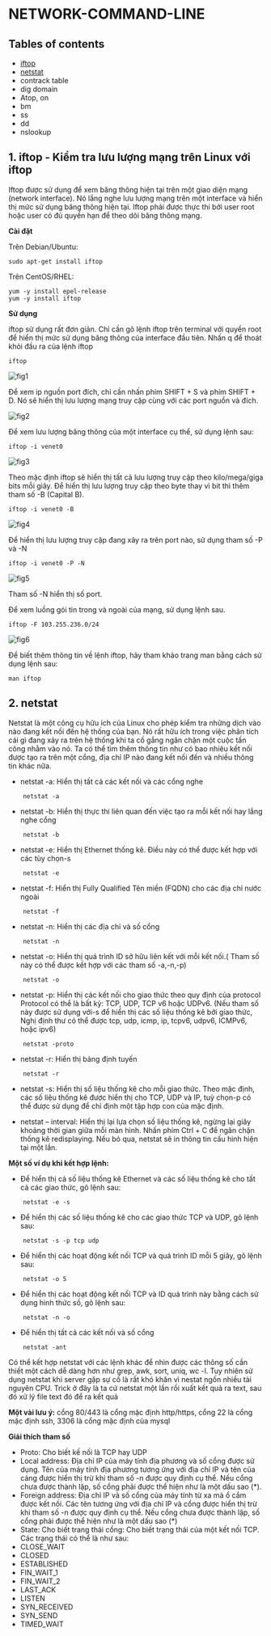 # NETWORK-COMMAND-LINE
 ## Tables of contents
 * [iftop](#1-iftop---kiểm-tra-lưu-lượng-mạng-trên-linux-với-iftop)
 * [netstat](#2-netstat)
 * contrack table
 * dig domain
 * Atop, on
 * bm
 * ss
 * dd
 * nslookup
 ## 1. iftop - Kiểm tra lưu lượng mạng trên Linux với iftop
Iftop được sử dụng để xem băng thông hiện tại trên một giao diện mạng (network interface). Nó lắng nghe lưu lượng mạng trên một interface và hiển thị mức sử dụng băng thông hiện tại. Iftop phải được thực thi bởi user root hoặc user có đủ quyền hạn để theo dõi băng thông mạng.

**Cài đặt**

Trên Debian/Ubuntu:

    sudo apt-get install iftop

Trên CentOS/RHEL:
```
yum -y install epel-release
yum -y install iftop
```
**Sử dụng**

iftop sử dụng rất đơn giản. Chỉ cần gõ lệnh iftop trên terminal với quyền root để hiển thị mức sử dụng băng thông của interface đầu tiên. Nhấn q để thoát khỏi đầu ra của lệnh iftop

    iftop
![fig1](https://tailieu.123host.vn/wp-content/uploads/2017/03/iftop-command-line.png)

Để xem ip nguồn port đích, chỉ cần nhấn phím SHIFT + S và phím SHIFT + D. Nó sẽ hiển thị lưu lượng mạng truy cập cùng với các port nguồn và đích.

![fig2](https://tailieu.123host.vn/wp-content/uploads/2017/03/iftop-02.png)

Để xem lưu lượng băng thông của một interface cụ thể, sử dụng lệnh sau:

    iftop -i venet0

![fig3](https://tailieu.123host.vn/wp-content/uploads/2017/03/iftop-i-venet0.png)

Theo mặc định iftop sẽ hiển thị tất cả lưu lượng truy cập theo kilo/mega/giga bits mỗi giây. Để hiển thị lưu lượng truy cập theo byte thay vì bit thì thêm tham số -B (Capital B).

    iftop -i venet0 -B

![fig4](https://tailieu.123host.vn/wp-content/uploads/2017/03/iftop-ivenet0-B.png)

Để hiển thị lưu lượng truy cập đang xảy ra trên port nào, sử dụng tham số -P và -N

    iftop -i venet0 -P -N

![fig5](https://tailieu.123host.vn/wp-content/uploads/2017/03/iftop-ivenet0-P-N.png)

Tham số -N hiển thị số port.

Để xem luồng gói tin trong và ngoài của mạng, sử dụng lệnh sau.

    iftop -F 103.255.236.0/24

![fig6](https://tailieu.123host.vn/wp-content/uploads/2017/03/iftop-F103.255.236.0.png)

Để biết thêm thông tin về lệnh iftop, hãy tham khảo trang man bằng cách sử dụng lệnh sau:

    man iftop

## 2. netstat
Netstat là một công cụ hữu ích của Linux cho phép kiểm tra những dịch vào nào đang kết nối đến hệ thống của bạn. Nó rất hữu ích trong việc phân tích cái gì đang xảy ra trên hệ thống khi ta cố gắng ngăn chặn một cuộc tấn công nhằm vào nó. Ta có thể tìm thêm thông tin như có bao nhiêu kết nối được tạo ra trên một cổng, địa chỉ IP nào đang kết nối đến và nhiều thông tin khác nữa. 

 * netstat -a: Hiển thị tất cả các kết nối và các cổng nghe
```
    netstat -a
```
 * netstat -b: Hiển thị thực thi liên quan đến việc tạo ra mỗi kết nối hay lắng nghe cổng
```
    netstat -b
```
 * netstat -e: Hiển thị Ethernet thống kê. Điều này có thể được kết hợp với các tùy chọn-s
```
    netstat -e
```
 * netstat -f: Hiển thị Fully Qualified Tên miền (FQDN) cho các địa chỉ nước ngoài
```
    netstat -f
```
 * netstat -n: Hiển thị các địa chỉ và số cổng
```
    netstat -n
```
 * netstat -o: Hiển thị quá trình ID sở hữu liên kết với mỗi kết nối.( Tham số này có thể được kết hợp với các tham số -a,-n,-p)
```
    netstat -o
```
 * netstat -p: Hiển thị các kết nối cho giao thức theo quy định của protocol Protocol có thể là bất kỳ: TCP, UDP, TCP v6 hoặc UDPv6. (Nếu tham số này được sử dụng với-s để hiển thị các số liệu thống kê bởi giao thức, Nghị định thư có thể được tcp, udp, icmp, ip, tcpv6, udpv6, ICMPv6, hoặc ipv6)
```
    netstat -proto
``` 
 * netstat -r: Hiển thị bảng định tuyến
```
    netstat -r
```
 * netstat -s: Hiển thị số liệu thống kê cho mỗi giao thức. Theo mặc định, các số liệu thống kê được hiển thị cho TCP, UDP và IP, tuỳ chọn-p có thể được sử dụng để chỉ định một tập hợp con của mặc định.
 
 * netstat – interval: Hiển thị lại lựa chọn số liệu thống kê, ngừng lại giây khoảng thời gian giữa mỗi màn hình. Nhấn phím Ctrl + C để ngăn chặn thống kê redisplaying. Nếu bỏ qua, netstat sẽ in thông tin cấu hình hiện tại một lần.

**Một số ví dụ khi kết hợp lệnh:**

 * Để hiển thị cả số liệu thống kê Ethernet và các số liệu thống kê cho tất cả các giao thức, gõ lệnh sau:
```
    netstat -e -s
```
 * Để hiển thị các số liệu thống kê cho các giao thức TCP và UDP, gõ lệnh sau:
``` 
    netstat -s -p tcp udp
```
 * Để hiển thị các hoạt động kết nối TCP và quá trình ID mỗi 5 giây, gõ lệnh sau:
``` 
    netstat -o 5
```
 * Để hiển thị các hoạt động kết nối TCP và ID quá trình này bằng cách sử dụng hình thức số, gõ lệnh sau:
``` 
    netstat -n -o
```
 * Để hiển thị tất cả các kết nối và số cổng
``` 
    netstat -ant
```
 Có thể kết hợp netstat với các lệnh khác để nhìn được các thông số cần thiết một cách dễ dàng hơn như grep, awk, sort, uniq, wc -l. Tuy nhiên sử dụng netstat khi server gặp sự cố là rất khó khăn vì nestat ngốn nhiều tài nguyên CPU. Trick ở đây là ta cứ netstat một lần rồi xuất kết quả ra text, sau đó xử lý file text đó để ra kết quả 
 
 **Một vài lưu ý:** cổng 80/443 là cổng mặc định http/https, cổng 22 là cổng mặc định ssh, 3306 là cổng mặc định của mysql

**Giải thích tham số**
 
 * Proto: Cho biết kế nối là TCP hay UDP
 * Local address: Địa chỉ IP của máy tính địa phương và số cổng được sử dụng. Tên của máy tính địa phương tương ứng với địa chỉ IP và tên của cảng được hiển thị trừ khi tham số -n được quy định cụ thể. Nếu cổng chưa được thành lập, số cổng phải được thể hiện như là một dấu sao (*).
 * Foreign address: Địa chỉ IP và số cổng của máy tính từ xa mà ổ cắm được kết nối. Các tên tương ứng với địa chỉ IP và cổng được hiển thị trừ khi tham số -n được quy định cụ thể. Nếu cổng chưa được thành lập, số cổng phải được thể hiện như là một dấu sao (*)
 * State: Cho biết trang thái cổng: Cho biết trạng thái của một kết nối TCP. Các trạng thái có thể là như sau:
  * CLOSE_WAIT
  * CLOSED
  * ESTABLISHED
  * FIN_WAIT_1
  * FIN_WAIT_2
  * LAST_ACK
  * LISTEN
  * SYN_RECEIVED
  * SYN_SEND
  * TIMED_WAIT

